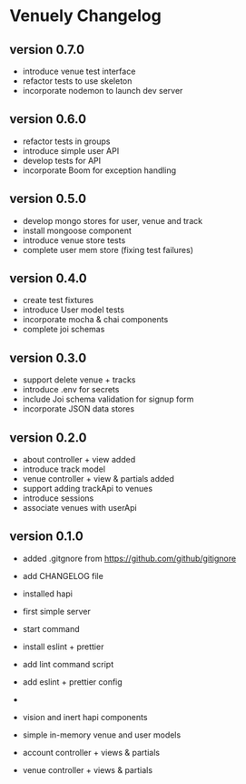 # Venuely Changelog

## version 0.7.0

- introduce venue test interface
- refactor tests to use skeleton
- incorporate nodemon to launch dev server

## version 0.6.0

- refactor tests in groups
- introduce simple user API
- develop tests for API
- incorporate Boom for exception handling

## version 0.5.0

- develop mongo stores for user, venue and track
- install mongoose component
- introduce venue store tests
- complete user mem store (fixing test failures)

## version 0.4.0

- create test fixtures
- introduce User model tests
- incorporate mocha & chai components
- complete joi schemas

## version 0.3.0

- support delete venue + tracks
- introduce .env for secrets
- include Joi schema validation for signup form
- incorporate JSON data stores

## version 0.2.0

- about controller + view added
- introduce track model
- venue controller + view & partials added
- support adding trackApi to venues
- introduce sessions
- associate venues with userApi

## version 0.1.0

- added .gitgnore from <https://github.com/github/gitignore>
- add CHANGELOG file

- installed hapi
- first simple server
- start command

- install eslint + prettier
- add lint command script
- add eslint + prettier config
-
- vision and inert hapi components
- simple in-memory venue and user models
- account controller + views & partials
- venue controller + views & partials

